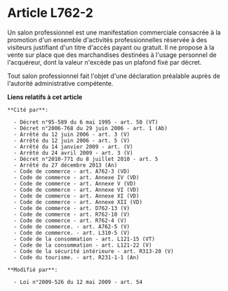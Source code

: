 # Article L762-2

Un salon professionnel est une manifestation commerciale consacrée à la promotion d'un ensemble d'activités professionnelles
réservée à des visiteurs justifiant d'un titre d'accès payant ou gratuit. Il ne propose à la vente sur place que des
marchandises destinées à l'usage personnel de l'acquéreur, dont la valeur n'excède pas un plafond fixé par décret.

Tout salon professionnel fait l'objet d'une déclaration préalable auprès de l'autorité administrative compétente.

**Liens relatifs à cet article**

	**Cité par**:

	  - Décret n°95-589 du 6 mai 1995 - art. 50 (VT)
	  - Décret n°2006-768 du 29 juin 2006 - art. 1 (Ab)
	  - Arrêté du 12 juin 2006 - art. 3 (V)
	  - Arrêté du 12 juin 2006 - art. 5 (V)
	  - Arrêté du 14 janvier 2009 - art. (V)
	  - Arrêté du 24 avril 2009 - art. 3 (V)
	  - Décret n°2010-771 du 8 juillet 2010 - art. 5
	  - Arrêté du 27 décembre 2013 (An)
	  - Code de commerce - art. A762-3 (VD)
	  - Code de commerce - art. Annexe IV (VD)
	  - Code de commerce - art. Annexe V (VD)
	  - Code de commerce - art. Annexe VI (VD)
	  - Code de commerce - art. Annexe XI (VD)
	  - Code de commerce - art. Annexe XII (VD)
	  - Code de commerce - art. D762-13 (V)
	  - Code de commerce - art. R762-10 (V)
	  - Code de commerce - art. R762-4 (V)
	  - Code de commerce. - art. A762-5 (V)
	  - Code de commerce. - art. L310-5 (V)
	  - Code de la consommation - art. L121-15 (VT)
	  - Code de la consommation - art. L121-22 (V)
	  - Code de la sécurité intérieure - art. R313-20 (V)
	  - Code du tourisme. - art. R231-1-1 (An)

	**Modifié par**:

	  - Loi n°2009-526 du 12 mai 2009 - art. 54
